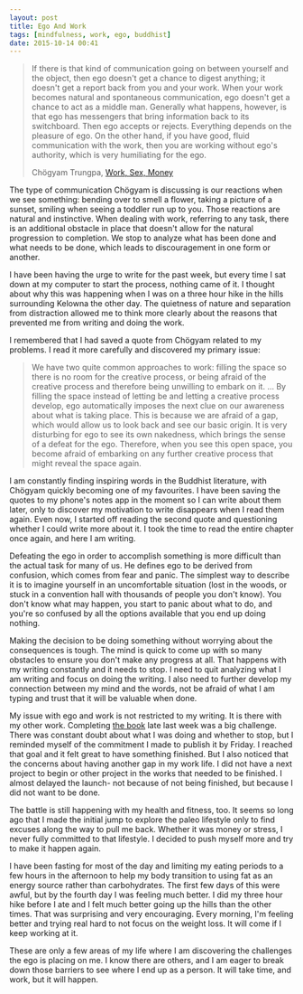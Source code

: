 ```yaml
---
layout: post
title: Ego And Work
tags: [mindfulness, work, ego, buddhist]
date: 2015-10-14 00:41
---
```


> If there is that kind of  communication going on between yourself and the object, then ego doesn't get a chance to digest anything; it doesn't get a report back from you and your work. When your work becomes natural and spontaneous communication, ego doesn't get a chance to act as a middle man. Generally what happens, however, is that ego has messengers that bring information back to its switchboard. Then ego accepts or rejects. Everything depends on the pleasure of ego. On the other hand, if you have good, fluid communication with the work, then you are working without ego's authority, which is very humiliating for the ego. 
> 
> Chögyam Trungpa, [Work, Sex, Money](http://amzn.to/1jy3Fmt "Work, Sex, Money")

The type of communication Chögyam is discussing is our reactions when we see something: bending over to smell a flower, taking a picture of a sunset, smiling when seeing a toddler run up to you. Those reactions are natural and instinctive. When dealing with work, referring to any task, there is an additional obstacle in place that doesn't allow for the natural progression to completion. We stop to analyze what has been done and what needs to be done, which leads to discouragement in one form or another. 

I have been having the urge to write for the past week, but every time I sat down at my computer to start the process, nothing came of it. I thought about why this was happening when I was on a three hour hike in the hills surrounding Kelowna the other day. The quietness of nature and separation from distraction allowed me to think more clearly about the reasons that prevented me from writing and doing the work. 

I remembered that I had saved a quote from Chögyam related to my problems. I read it more carefully and discovered my primary issue: 

>  We have two quite common approaches to work: filling the space so there is no room for the creative process, or being afraid of the creative process and therefore being unwilling to embark on it. ... By filling the space instead of letting be and letting a creative process develop, ego automatically imposes the next clue on our awareness about what is taking place. This is because we are afraid of a gap, which would allow us to look back and see our basic origin. It is very disturbing for ego to see its own nakedness, which brings the sense of a defeat for the ego. Therefore, when you see this open space, you become afraid of embarking on any further creative process that might reveal the space again. 

I am constantly finding inspiring words in the Buddhist literature, with Chögyam quickly becoming one of my favourites. I have been saving the quotes to my phone's notes app in the moment so I can write about them later, only to discover my motivation to write disappears when I read them again. Even now, I started off reading the second quote and questioning whether I could write more about it. I took the time to read the entire chapter once again, and here I am writing. 

Defeating the ego in order to accomplish something is more difficult than the actual task for many of us. He defines ego to be derived from confusion, which comes from fear and panic. The simplest way to describe it is to imagine yourself  in an uncomfortable situation (lost in the woods, or stuck in a convention hall with thousands of people you don't know). You don't know what may happen, you start to panic about what to do, and you're so confused by all the options available that you end up doing nothing. 

Making the decision to be doing something without worrying about the consequences is tough. The mind is quick to come up with so many obstacles to ensure you don't make any progress at all. That happens with my writing constantly and it needs to stop. I need to quit analyzing what I am writing and focus on doing the writing.  I also need to further develop my connection between my mind and the words, not be afraid of what I am typing and trust that it will be valuable when done. 

My issue with ego and work is not restricted to my writing. It is there with my other work. Completing [the book](http://www.foursides.ca/i-made-a-thing "I Made a Thing | Four Sides") late last week was a big challenge. There was constant doubt about what I was doing and whether to stop, but I reminded myself of the commitment I made to publish it by Friday. I reached that goal and it felt great to have something finished. But I also noticed that the concerns about having another gap in my work life. I did not have a next project to begin or other project in the works that needed to be finished. I almost delayed the launch- not because of not being finished, but because I did not want to be done. 

The battle is still happening with my health and fitness, too. It seems so long ago that I made the initial jump to explore the paleo lifestyle only to find excuses along the way to pull me back. Whether it was money or stress, I never fully committed to that lifestyle. I decided to push myself more and try to make it happen again. 

I have been fasting for most of the day and limiting my eating periods to a few hours in the afternoon to help my body transition to using fat as an energy source rather than carbohydrates. The first few days of this were awful, but by the fourth day I was feeling much better. I did my three hour hike before I ate and I felt much better going up the hills than the other times. That was surprising and very encouraging. Every morning, I'm feeling better and trying real hard to not focus on the weight loss. It will come if I keep working at it. 

These are only a few areas of my life where I am discovering the challenges the ego is placing on me. I know there are others, and I am eager to break down those barriers to see where I end up as a person. It will take time, and work, but it will happen.